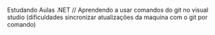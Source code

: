 Estudando Aulas .NET
// Aprendendo a usar comandos do git no visual studio (dificuldades sincronizar atualizações da maquina com o git por comando)
